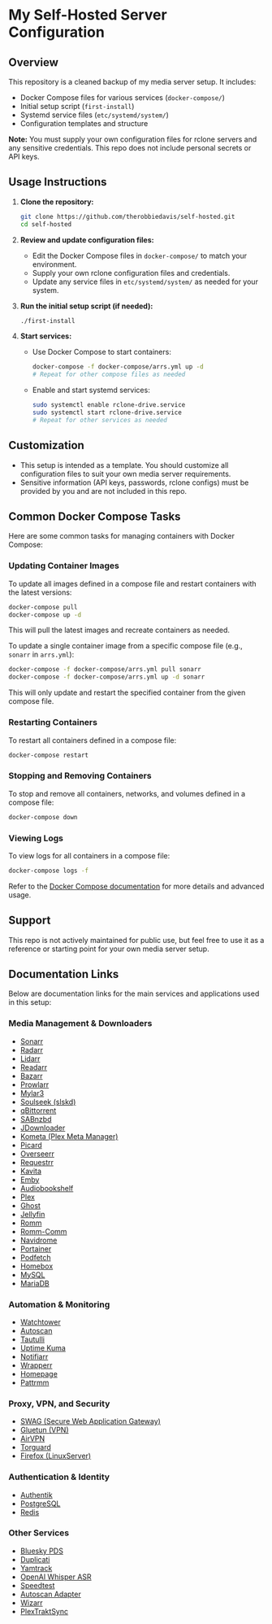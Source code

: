 # My Self-Hosted Server Configuration

## Overview

This repository is a cleaned backup of my media server setup. It includes:

- Docker Compose files for various services (`docker-compose/`)
- Initial setup script (`first-install`)
- Systemd service files (`etc/systemd/system/`)
- Configuration templates and structure

**Note:** You must supply your own configuration files for rclone servers and any sensitive credentials. This repo does not include personal secrets or API keys.

## Usage Instructions

1. **Clone the repository:**
	```bash
	git clone https://github.com/therobbiedavis/self-hosted.git
	cd self-hosted
	```

2. **Review and update configuration files:**
	- Edit the Docker Compose files in `docker-compose/` to match your environment.
	- Supply your own rclone configuration files and credentials.
	- Update any service files in `etc/systemd/system/` as needed for your system.

3. **Run the initial setup script (if needed):**
	```bash
	./first-install
	```

4. **Start services:**
	- Use Docker Compose to start containers:
	  ```bash
	  docker-compose -f docker-compose/arrs.yml up -d
	  # Repeat for other compose files as needed
	  ```
	- Enable and start systemd services:
	  ```bash
	  sudo systemctl enable rclone-drive.service
	  sudo systemctl start rclone-drive.service
	  # Repeat for other services as needed
	  ```

## Customization

- This setup is intended as a template. You should customize all configuration files to suit your own media server requirements.
- Sensitive information (API keys, passwords, rclone configs) must be provided by you and are not included in this repo.


## Common Docker Compose Tasks

Here are some common tasks for managing containers with Docker Compose:


### Updating Container Images

To update all images defined in a compose file and restart containers with the latest versions:

```bash
docker-compose pull
docker-compose up -d
```

This will pull the latest images and recreate containers as needed.


To update a single container image from a specific compose file (e.g., `sonarr` in `arrs.yml`):

```bash
docker-compose -f docker-compose/arrs.yml pull sonarr
docker-compose -f docker-compose/arrs.yml up -d sonarr
```

This will only update and restart the specified container from the given compose file.

### Restarting Containers

To restart all containers defined in a compose file:

```bash
docker-compose restart
```

### Stopping and Removing Containers

To stop and remove all containers, networks, and volumes defined in a compose file:

```bash
docker-compose down
```

### Viewing Logs

To view logs for all containers in a compose file:

```bash
docker-compose logs -f
```

Refer to the [Docker Compose documentation](https://docs.docker.com/compose/) for more details and advanced usage.

## Support

This repo is not actively maintained for public use, but feel free to use it as a reference or starting point for your own media server setup.

## Documentation Links

Below are documentation links for the main services and applications used in this setup:

### Media Management & Downloaders
- [Sonarr](https://sonarr.tv/docs/)
- [Radarr](https://radarr.video/docs/)
- [Lidarr](https://lidarr.audio/docs/)
- [Readarr](https://wiki.servarr.com/Readarr)
- [Bazarr](https://wiki.bazarr.media/)
- [Prowlarr](https://wiki.servarr.com/Prowlarr)
- [Mylar3](https://github.com/mylar3/mylar3/wiki)
- [Soulseek (slskd)](https://github.com/slskd/slskd)
- [qBittorrent](https://github.com/qbittorrent/qBittorrent/wiki)
- [SABnzbd](https://sabnzbd.org/wiki/)
- [JDownloader](https://support.jdownloader.org/)
- [Kometa (Plex Meta Manager)](https://kometa.wiki/en/latest/)
- [Picard](https://picard-docs.musicbrainz.org/en/index.html)
- [Overseerr](https://docs.overseerr.dev/)
- [Requestrr](https://github.com/hotio/requestrr)
- [Kavita](https://www.kavitareader.com/docs/)
- [Emby](https://github.com/MediaBrowser/Emby/wiki)
- [Audiobookshelf](https://www.audiobookshelf.org/docs/)
- [Plex](https://support.plex.tv/)
- [Ghost](https://ghost.org/docs/)
- [Jellyfin](https://jellyfin.org/docs/)
- [Romm](https://docs.romm.app/)
- [Romm-Comm](https://github.com/idiosync000/romm-comm)
- [Navidrome](https://www.navidrome.org/docs/)
- [Portainer](https://docs.portainer.io/)
- [Podfetch](https://github.com/samuel19982/podfetch)
- [Homebox](https://docs.homebox.app/)
- [MySQL](https://dev.mysql.com/doc/)
- [MariaDB](https://mariadb.com/kb/en/documentation/)

### Automation & Monitoring
- [Watchtower](https://containrrr.dev/watchtower/)
- [Autoscan](https://github.com/Cloudbox/autoscan)
- [Tautulli](https://tautulli.com/)
- [Uptime Kuma](https://github.com/louislam/uptime-kuma)
- [Notifiarr](https://docs.notifiarr.com/)
- [Wrapperr](https://github.com/aunefyren/wrapperr)
- [Homepage](https://gethomepage.dev/docs/)
- [Pattrmm](https://github.com/insertdisc/pattrmm)

### Proxy, VPN, and Security
- [SWAG (Secure Web Application Gateway)](https://docs.linuxserver.io/images/docker-swag)
- [Gluetun (VPN)](https://github.com/qdm12/gluetun/wiki)
- [AirVPN](https://airvpn.org/forums/forum/3-english/)
- [Torguard](https://torguard.net/support/)
- [Firefox (LinuxServer)](https://docs.linuxserver.io/images/docker-firefox)

### Authentication & Identity
- [Authentik](https://goauthentik.io/docs/)
- [PostgreSQL](https://www.postgresql.org/docs/)
- [Redis](https://redis.io/docs/)

### Other Services
- [Bluesky PDS](https://github.com/bluesky-social/pds)
- [Duplicati](https://duplicati.readthedocs.io/en/latest/)
- [Yamtrack](https://github.com/fuzzygrim/yamtrack)
- [OpenAI Whisper ASR](https://github.com/oneRahmet/openai-whisper-asr-webservice)
- [Speedtest](https://github.com/robinmanuelthiel/speedtest)
- [Autoscan Adapter](https://github.com/dantebarba/autoscan-adapter)
- [Wizarr](https://docs.wizarr.io/)
- [PlexTraktSync](https://github.com/Taxel/PlexTraktSync)